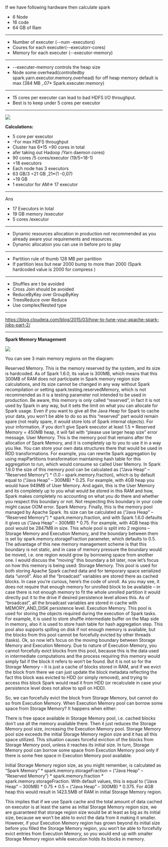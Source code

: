 If we have following hardware then calculate spark 
* 6 Node
* 16 code 
* 64 GB of Ram
------------------------------------------------
* Number of executer (--num -executors)
* Coures for each executer(--executorr-cores)
* Memory for each executer (--executor-memory)
------------------------------------------------
* --executer-memory controls the heap size
* Node some overhead(controlledby spark.yarn.executor.memory.overhead) for off heap memory default is max
 (384 MB ,.07* Spark.executer.memory)
------------------------------------------------
* 15 cores per executer can lead to bad HDFS I/O throughput.
* Best is to keep under 5 cores per executor
------------------------------------------------

![](http://blog.cloudera.com/wp-content/uploads/2015/03/spark-tuning2-f1.png)


**Calculations:**

* 5 core per executor
* -For max HDFS throughput
* Cluster has 6*15 =90 cores in total
* afer taking out Hadoop /Yarn daemon cores)
* 90 cores /5 cores/executor  (19/5=18-1)
* =18 executors
* Each node has 3 executors
* 63 GB/3 =21 GB ,21*(1 -0,07)
* ~19 GB
* 1 executor for AM=> 17 executor

------------------------------------------------

Ans 

* 17 Executors in total
* 19 GB memory /executor
* 5 cores  /executor
------------------------------------------------
* Dynamic resources allocation in production not recommended as you already aware your requirements and resources.
* Dynamic allocation you can use in before pro to play

------------------------------------------------
*  Partition rule of thumb 128 MB per partition 
*  If partition less but near 2000 bump to more than 2000 (Spark hardcoded value is 2000 for compress )

------------------------------------------------
* Shuffles are t be avoided 
* Cross Join should be avoided
* ReduceByKey over GroupByKey
* TreesReduce over Reduce
* Use complex/Nested type 
------------------------------------------------

https://blog.cloudera.com/blog/2015/03/how-to-tune-your-apache-spark-jobs-part-2/




------------------------------------------
**Spark Memory Management**


![](![](https://0x0fff.com/wp-content/uploads/2016/01/Spark-Memory-Management-1.6.0-768x808.png))



You can see 3 main memory regions on the diagram:

Reserved Memory. This is the memory reserved by the system, and its size is hardcoded. As of Spark 1.6.0, its value is 300MB, which means that this 300MB of RAM does not participate in Spark memory region size calculations, and its size cannot be changed in any way without Spark recompilation or setting spark.testing.reservedMemory, which is not recommended as it is a testing parameter not intended to be used in production. Be aware, this memory is only called “reserved”, in fact it is not used by Spark in any way, but it sets the limit on what you can allocate for Spark usage. Even if you want to give all the Java Heap for Spark to cache your data, you won’t be able to do so as this “reserved” part would remain spare (not really spare, it would store lots of Spark internal objects). For your information, if you don’t give Spark executor at least 1.5 * Reserved Memory = 450MB heap, it will fail with “please use larger heap size” error message.
User Memory. This is the memory pool that remains after the allocation of Spark Memory, and it is completely up to you to use it in a way you like. You can store your own data structures there that would be used in RDD transformations. For example, you can rewrite Spark aggregation by using mapPartitions transformation maintaining hash table for this aggregation to run, which would consume so called User Memory. In Spark 1.6.0 the size of this memory pool can be calculated as (“Java Heap” – “Reserved Memory”) * (1.0 – spark.memory.fraction), which is by default equal to (“Java Heap” – 300MB) * 0.25. For example, with 4GB heap you would have 949MB of User Memory. And again, this is the User Memory and its completely up to you what would be stored in this RAM and how, Spark makes completely no accounting on what you do there and whether you respect this boundary or not. Not respecting this boundary in your code might cause OOM error.
Spark Memory. Finally, this is the memory pool managed by Apache Spark. Its size can be calculated as (“Java Heap” – “Reserved Memory”) * spark.memory.fraction, and with Spark 1.6.0 defaults it gives us (“Java Heap” – 300MB) * 0.75. For example, with 4GB heap this pool would be 2847MB in size. This whole pool is split into 2 regions – Storage Memory and Execution Memory, and the boundary between them is set by spark.memory.storageFraction parameter, which defaults to 0.5. The advantage of this new memory management scheme is that this boundary is not static, and in case of memory pressure the boundary would be moved, i.e. one region would grow by borrowing space from another one. I would discuss the “moving” this boundary a bit later, now let’s focus on how this memory is being used:
Storage Memory. This pool is used for both storing Apache Spark cached data and for temporary space serialized data “unroll”. Also all the “broadcast” variables are stored there as cached blocks. In case you’re curious, here’s the code of unroll. As you may see, it does not require that enough memory for unrolled block to be available – in case there is not enough memory to fit the whole unrolled partition it would directly put it to the drive if desired persistence level allows this. As of “broadcast”, all the broadcast variables are stored in cache with MEMORY_AND_DISK persistence level.
Execution Memory. This pool is used for storing the objects required during the execution of Spark tasks. For example, it is used to store shuffle intermediate buffer on the Map side in memory, also it is used to store hash table for hash aggregation step. This pool also supports spilling on disk if not enough memory is available, but the blocks from this pool cannot be forcefully evicted by other threads (tasks).
Ok, so now let’s focus on the moving boundary between Storage Memory and Execution Memory. Due to nature of Execution Memory, you cannot forcefully evict blocks from this pool, because this is the data used in intermediate computations and the process requiring this memory would simply fail if the block it refers to won’t be found. But it is not so for the Storage Memory – it is just a cache of blocks stored in RAM, and if we evict the block from there we can just update the block metadata reflecting the fact this block was evicted to HDD (or simply removed), and trying to access this block Spark would read it from HDD (or recalculate in case your persistence level does not allow to spill on HDD).

So, we can forcefully evict the block from Storage Memory, but cannot do so from Execution Memory. When Execution Memory pool can borrow some space from Storage Memory? It happens when either:

There is free space available in Storage Memory pool, i.e. cached blocks don’t use all the memory available there. Then it just reduces the Storage Memory pool size, increasing the Execution Memory pool.
Storage Memory pool size exceeds the initial Storage Memory region size and it has all this space utilized. This situation causes forceful eviction of the blocks from Storage Memory pool, unless it reaches its initial size.
In turn, Storage Memory pool can borrow some space from Execution Memory pool only if there is some free space in Execution Memory pool available.

Initial Storage Memory region size, as you might remember, is calculated as “Spark Memory” * spark.memory.storageFraction = (“Java Heap” – “Reserved Memory”) * spark.memory.fraction * spark.memory.storageFraction. With default values, this is equal to (“Java Heap” – 300MB) * 0.75 * 0.5 = (“Java Heap” – 300MB) * 0.375. For 4GB heap this would result in 1423.5MB of RAM in initial Storage Memory region.

This implies that if we use Spark cache and the total amount of data cached on executor is at least the same as initial Storage Memory region size, we are guaranteed that storage region size would be at least as big as its initial size, because we won’t be able to evict the data from it making it smaller. However, if your Execution Memory region has grown beyond its initial size before you filled the Storage Memory region, you won’t be able to forcefully evict entries from Execution Memory, so you would end up with smaller Storage Memory region while execution holds its blocks in memory.